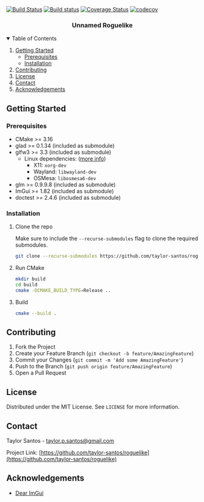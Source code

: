[![Build Status](https://travis-ci.com/taylor-santos/roguelike.svg?branch=trunk)](https://travis-ci.com/taylor-santos/roguelike)
[![Build status](https://ci.appveyor.com/api/projects/status/rnnoo6108i2ck1y8/branch/trunk?svg=true)](https://ci.appveyor.com/project/taylor-santos/roguelike/branch/trunk)
[![Coverage Status](https://coveralls.io/repos/github/taylor-santos/roguelike/badge.svg?branch=trunk&kill_cache=1)](https://coveralls.io/github/taylor-santos/roguelike?branch=trunk)
[![codecov](https://codecov.io/gh/taylor-santos/roguelike/branch/trunk/graph/badge.svg?token=EQ4YRC3D76)](https://codecov.io/gh/taylor-santos/roguelike)

<h3 align="center">Unnamed Roguelike</h3>

<details open="open">
  <summary>Table of Contents</summary>
  <ol>
    <li>
      <a href="#getting-started">Getting Started</a>
      <ul>
        <li><a href="#prerequisites">Prerequisites</a></li>
        <li><a href="#installation">Installation</a></li>
      </ul>
    </li>
    <li><a href="#contributing">Contributing</a></li>
    <li><a href="#license">License</a></li>
    <li><a href="#contact">Contact</a></li>
    <li><a href="#acknowledgements">Acknowledgements</a></li>
  </ol>
</details>

<!-- GETTING STARTED -->

## Getting Started

### Prerequisites

* CMake >= 3.16
* glad >= 0.1.34 (included as submodule)
* glfw3 >= 3.3 (included as submodule)
    * Linux dependencies: ([more info](https://www.glfw.org/docs/latest/compile.html#compile_deps_x11))
        * X11: `xorg-dev`
        * Wayland: `libwayland-dev`
        * OSMesa: `libosmesa6-dev`
* glm >= 0.9.9.8 (included as submodule)
* ImGui >= 1.82 (included as submodule)
* doctest >= 2.4.6 (included as submodule)

### Installation

1. Clone the repo

   Make sure to include the `--recurse-submodules` flag to clone the required submodules.
    ```sh
    git clone --recurse-submodules https://github.com/taylor-santos/roguelike
    ```

1. Run CMake
    ```sh
    mkdir build
    cd build
    cmake -DCMAKE_BUILD_TYPE=Release ..
    ```

1. Build
    ```sh
    cmake --build .
    ```

<!-- CONTRIBUTING -->

## Contributing

1. Fork the Project
1. Create your Feature Branch (`git checkout -b feature/AmazingFeature`)
1. Commit your Changes (`git commit -m 'Add some AmazingFeature'`)
1. Push to the Branch (`git push origin feature/AmazingFeature`)
1. Open a Pull Request

<!-- LICENSE -->

## License

Distributed under the MIT License. See `LICENSE` for more information.

<!-- CONTACT -->

## Contact

Taylor Santos - taylor.p.santos@gmail.com

Project Link: [https://github.com/taylor-santos/roguelike](https://github.com/taylor-santos/roguelike)

<!-- ACKNOWLEDGEMENTS -->

## Acknowledgements

* [Dear ImGui](https://github.com/ocornut/imgui)
